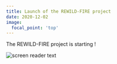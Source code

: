 ```yaml
---
title: Launch of the REWILD-FIRE project
date: 2020-12-02
image:
  focal_point: 'top'
---
```


The REWILD-FIRE project is starting !

<!--more-->

![screen reader text](https://rewild-fire.com/assets/media/logosEU.svg "")
